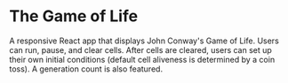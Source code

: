 # The Game of Life
A responsive React app that displays John Conway's Game of Life. Users can run, pause, and clear cells. After cells are cleared, users can set up their own initial conditions (default cell aliveness is determined by a coin toss). A generation count is also featured.

